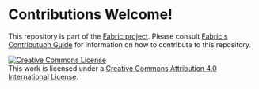    # Contributions Welcome!

 This repository is part of the 
[ Fabric project](https://wiki.hyperledger.org/display/fabric/Hyperledger+Fabric).
Please consult
[Fabric's Contributuon Guide](https://hyperledger-fabric.readthedocs.io/en/latest/CONTRIBUTING.html)
for information on how to contribute to this repository.

<a rel="license" href="http://creativecommons.org/licenses/by/4.0/">
  <img alt="Creative Commons License" style="border-width:0" 
    src="https://i.creativecommons.org/l/by/4.0/88x31.png" /></a>
    <br />This work is licensed under a <a rel="license" 
      href="http://creativecommons.org/licenses/by/4.0/">
        Creative Commons Attribution 4.0 International License</a>.
